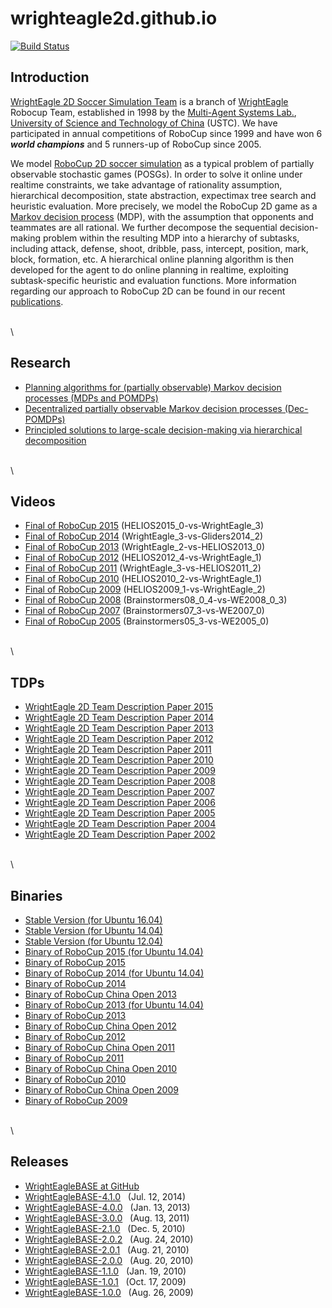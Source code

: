 # wrighteagle2d.github.io

[![Build Status](https://travis-ci.org/wrighteagle2d/wrighteagle2d.github.io.svg?branch=master)](https://travis-ci.org/wrighteagle2d/wrighteagle2d.github.io)


Introduction
------------

[WrightEagle 2D Soccer Simulation Team](http://www.wrighteagle.org/2d/)
is a branch of [WrightEagle](http://www.wrighteagle.org/) Robocup Team,
established in 1998 by the [Multi-Agent Systems
Lab.](http://wrighteagle.org), [University of Science and Technology of
China](http://www.ustc.edu.cn) (USTC). We have participated in annual
competitions of RoboCup since 1999 and have won 6 ***world champions***
and 5 runners-up of RoboCup since 2005.

We model [RoboCup 2D soccer
simulation](https://en.wikipedia.org/wiki/RoboCup_2D_Soccer_Simulation_League)
as a typical problem of partially observable stochastic games (POSGs).
In order to solve it online under realtime constraints, we take
advantage of rationality assumption, hierarchical decomposition, state
abstraction, expectimax tree search and heuristic evaluation. More
precisely, we model the RoboCup 2D game as a [Markov decision
process](https://en.wikipedia.org/wiki/Markov_decision_process) (MDP),
with the assumption that opponents and teammates are all rational. We
further decompose the sequential decision-making problem within the
resulting MDP into a hierarchy of subtasks, including attack, defense, 
shoot, dribble, pass, intercept, position, mark, block, formation, etc. 
A hierarchical online
planning algorithm is then developed for the agent to do online planning
in realtime, exploiting subtask-specific heuristic and evaluation
functions. More information regarding our approach to RoboCup 2D can be
found in our recent
[publications](http://wrighteagle2d.github.io/publications.html).

\
\


Research
--------

-   [Planning algorithms for (partially observable) Markov decision
    processes (MDPs
    and POMDPs)](http://www.wrighteagle.org/en/research/planning.php)
-   [Decentralized partially observable Markov decision
    processes (Dec-POMDPs)](http://www.wrighteagle.org/en/research/decpomdp.php)
-   [Principled solutions to large-scale decision-making via
    hierarchical
    decomposition](http://www.wrighteagle.org/en/research/decisionmaking.php)

\
\


Videos
------

-   [Final of RoboCup
    2015](https://www.youtube.com/watch?v=Ptzv9NF9opM) (HELIOS2015\_0-vs-WrightEagle\_3)
-   [Final of RoboCup
    2014](https://www.youtube.com/watch?v=kRIygFjlD_Q) (WrightEagle\_3-vs-Gliders2014\_2)
-   [Final of RoboCup
    2013](https://www.youtube.com/watch?v=BoWoIc4IrtI) (WrightEagle\_2-vs-HELIOS2013\_0)
-   [Final of RoboCup
    2012](https://www.youtube.com/watch?v=cDhSjSYPvdE) (HELIOS2012\_4-vs-WrightEagle\_1)
-   [Final of RoboCup
    2011](https://www.youtube.com/watch?v=leNDA5tzUfk) (WrightEagle\_3-vs-HELIOS2011\_2)
-   [Final of RoboCup
    2010](https://www.youtube.com/watch?v=BVWkndHk3AE) (HELIOS2010\_2-vs-WrightEagle\_1)
-   [Final of RoboCup
    2009](https://www.youtube.com/watch?v=Q18Wxs3Da-8) (HELIOS2009\_1-vs-WrightEagle\_2)
-   [Final of RoboCup
    2008](https://www.youtube.com/watch?v=w1c_8TWX8dY) (Brainstormers08\_0\_4-vs-WE2008\_0\_3)
-   [Final of RoboCup
    2007](https://www.youtube.com/watch?v=ceDDg_l6_J0) (Brainstormers07\_3-vs-WE2007\_0)
-   [Final of RoboCup
    2005](https://www.youtube.com/watch?v=FiFj0HQXaGw) (Brainstormers05\_3-vs-WE2005\_0)

\
\


TDPs
----

-   [WrightEagle 2D Team Description Paper
    2015](tdps/WrightEagle2015_2D_Soccer_Simulation_Team_Description_Paper.pdf)
-   [WrightEagle 2D Team Description Paper
    2014](tdps/WrightEagle2014_2D_Soccer_Simulation_Team_Description_Paper.pdf)
-   [WrightEagle 2D Team Description Paper
    2013](tdps/WrightEagle2013_2D_Soccer_Simulation_Team_Description_Paper.pdf)
-   [WrightEagle 2D Team Description Paper
    2012](tdps/WrightEagle2012_2D_Soccer_Simulation_Team_Description_Paper.pdf)
-   [WrightEagle 2D Team Description Paper
    2011](tdps/WrightEagle2011_2D_Soccer_Simulation_Team_Description_Paper.pdf)
-   [WrightEagle 2D Team Description Paper
    2010](tdps/WrightEagle2010_2D_Soccer_Simulation_Team_Description_Paper.pdf)
-   [WrightEagle 2D Team Description Paper
    2009](tdps/WrightEagle2009_2D_Soccer_Simulation_Team_Description_Paper.pdf)
-   [WrightEagle 2D Team Description Paper
    2008](tdps/WrightEagle2008_2D_Soccer_Simulation_Team_Description_Paper.pdf)
-   [WrightEagle 2D Team Description Paper
    2007](tdps/WrightEagle2007_2D_Soccer_Simulation_Team_Description_Paper.pdf)
-   [WrightEagle 2D Team Description Paper
    2006](tdps/WrightEagle2006_2D_Soccer_Simulation_Team_Description_Paper.pdf)
-   [WrightEagle 2D Team Description Paper
    2005](tdps/WrightEagle2005_2D_Soccer_Simulation_Team_Description_Paper.pdf)
-   [WrightEagle 2D Team Description Paper
    2004](tdps/WrightEagle2004_2D_Soccer_Simulation_Team_Description_Paper.pdf)
-   [WrightEagle 2D Team Description Paper
    2002](tdps/WrightEagle2002_2D_Soccer_Simulation_Team_Description_Paper.pdf)

\
\


Binaries
--------

-   [Stable Version (for
    Ubuntu 16.04)](binaries/WrightEagle_stable_ubuntu_16.04.tar.gz)
-   [Stable Version (for
    Ubuntu 14.04)](binaries/WrightEagle_stable_ubuntu_14.04.tar.gz)
-   [Stable Version (for
    Ubuntu 12.04)](binaries/WrightEagle_stable_ubuntu_12.04.tar.gz)
-   [Binary of RoboCup 2015 (for
    Ubuntu 14.04)](binaries/WrightEagle_rc15_ubuntu_14.04_release.tar.gz)
-   [Binary of RoboCup 2015](binaries/WrightEagle_rc15_release.tar.gz)
-   [Binary of RoboCup 2014 (for
    Ubuntu 14.04)](binaries/WrightEagle_rc14_ubuntu_14.04_release.tar.gz)
-   [Binary of RoboCup 2014](binaries/WrightEagle_rc14_release.tar.gz)
-   [Binary of RoboCup China Open
    2013](binaries/WrightEagle_chinaopen13_release.tar.gz)
-   [Binary of RoboCup 2013 (for
    Ubuntu 14.04)](binaries/WrightEagle_rc13_ubuntu_14.04_release.tar.gz)
-   [Binary of RoboCup 2013](binaries/WrightEagle_rc13_release.tar.gz)
-   [Binary of RoboCup China Open
    2012](binaries/WrightEagle_chinaopen12_release.tar.gz)
-   [Binary of RoboCup 2012](binaries/WrightEagle_rc12_release.tar.gz)
-   [Binary of RoboCup China Open
    2011](binaries/WrightEagle_chinaopen11_release.tar.gz)
-   [Binary of RoboCup 2011](binaries/WrightEagle_rc11_release.tar.gz)
-   [Binary of RoboCup China Open
    2010](binaries/WrightEagle_chinaopen10_release.tar.gz)
-   [Binary of RoboCup 2010](binaries/WrightEagle_rc10_release.tar.gz)
-   [Binary of RoboCup China Open
    2009](binaries/WrightEagle_chinaopen09_release.tar.gz)
-   [Binary of RoboCup 2009](binaries/WrightEagle_rc09_release.tar.gz)

\
\


Releases
--------

-   [WrightEagleBASE at
    GitHub](https://github.com/wrighteagle2d/wrighteaglebase)
-   [WrightEagleBASE-4.1.0](releases/WrightEagleBASE-4.1.0.tar.gz)   (Jul.
    12, 2014)
-   [WrightEagleBASE-4.0.0](releases/WrightEagleBASE-4.0.0.tar.gz)   (Jan.
    13, 2013)
-   [WrightEagleBASE-3.0.0](releases/WrightEagleBASE-3.0.0.tar.gz)   (Aug.
    13, 2011)
-   [WrightEagleBASE-2.1.0](releases/WrightEagleBASE-2.1.0.tar.gz)   (Dec.
    5, 2010)
-   [WrightEagleBASE-2.0.2](releases/WrightEagleBASE-2.0.2.tar.gz)   (Aug.
    24, 2010)
-   [WrightEagleBASE-2.0.1](releases/WrightEagleBASE-2.0.1.tar.gz)   (Aug.
    21, 2010)
-   [WrightEagleBASE-2.0.0](releases/WrightEagleBASE-2.0.0.tar.gz)   (Aug.
    20, 2010)
-   [WrightEagleBASE-1.1.0](releases/WrightEagleBASE-1.1.0.tar.gz)   (Jan.
    19, 2010)
-   [WrightEagleBASE-1.0.1](releases/WrightEagleBASE-1.0.1.tar.gz)   (Oct.
    17, 2009)
-   [WrightEagleBASE-1.0.0](releases/WrightagleBASE-1.0.0.tar.gz)   (Aug.
    26, 2009)

